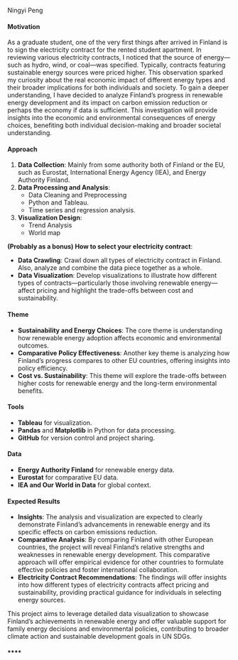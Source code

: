 Ningyi Peng
#### **Motivation**

As a graduate student, one of the very first things after arrived in Finland is to sign the electricity contract for the rented student apartment. In reviewing various electricity contracts, I noticed that the source of energy—such as hydro, wind, or coal—was specified. Typically, contracts featuring sustainable energy sources were priced higher. This observation sparked my curiosity about the real economic impact of different energy types and their broader implications for both individuals and society. To gain a deeper understanding, I have decided to analyze Finland’s progress in renewable energy development and its impact on carbon emission reduction or perhaps the economy if data is sufficient. This investigation will provide insights into the economic and environmental consequences of energy choices, benefiting both individual decision-making and broader societal understanding.

#### **Approach**

1. **Data Collection**: Mainly from some authority both of Finland or the EU, such as Eurostat, International Energy Agency (IEA), and Energy Authority Finland. 
2. **Data Processing and Analysis**:
   - Data Cleaning and Preprocessing
   - Python and Tableau.
   - Time series and regression analysis.
3. **Visualization Design**:
   - Trend Analysis
   - World map

 **(Probably as a bonus) How to select your electricity contract**:
   - **Data Crawling**: Crawl down all types of electricity contract in Finland. Also, analyze and combine the data piece together as a whole.
   - **Data Visualization**: Develop visualizations to illustrate how different types of contracts—particularly those involving renewable energy—affect pricing and highlight the trade-offs between cost and sustainability.

#### **Theme**

- **Sustainability and Energy Choices**: The core theme is understanding how renewable energy adoption affects economic and environmental outcomes.
- **Comparative Policy Effectiveness**: Another key theme is analyzing how Finland’s progress compares to other EU countries, offering insights into policy efficiency.
- **Cost vs. Sustainability**: This theme will explore the trade-offs between higher costs for renewable energy and the long-term environmental benefits.

#### **Tools**

- **Tableau** for visualization.
- **Pandas** and **Matplotlib** in Python for data processing.
- **GitHub** for version control and project sharing.
#### **Data**


- **Energy Authority Finland** for renewable energy data.
- **Eurostat** for comparative EU data.
- **IEA and Our World in Data** for global context.

#### **Expected Results**

- **Insights**: The analysis and visualization are expected to clearly demonstrate Finland’s advancements in renewable energy and its specific effects on carbon emissions reduction. 
- **Comparative Analysis**: By comparing Finland with other European countries, the project will reveal Finland’s relative strengths and weaknesses in renewable energy development. This comparative approach will offer empirical evidence for other countries to formulate effective policies and foster international collaboration.
- **Electricity Contract Recommendations**: The findings will offer insights into how different types of electricity contracts affect pricing and sustainability, providing practical guidance for individuals in selecting energy sources. 

This project aims to leverage detailed data visualization to showcase Finland’s achievements in renewable energy and offer valuable support for family energy decisions and environmental policies, contributing to broader climate action and sustainable development goals in UN SDGs.
#### ****